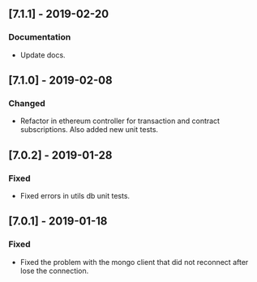 ## [7.1.1] - 2019-02-20
### Documentation
- Update docs.

## [7.1.0] - 2019-02-08
### Changed
- Refactor in ethereum controller for transaction and contract subscriptions. Also added new unit tests.

## [7.0.2] - 2019-01-28
### Fixed
- Fixed errors in utils db unit tests.

## [7.0.1] - 2019-01-18
### Fixed
- Fixed the problem with the mongo client that did not reconnect after lose the connection.
